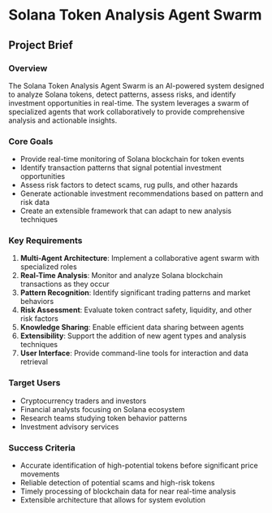 # Solana Token Analysis Agent Swarm

## Project Brief

### Overview
The Solana Token Analysis Agent Swarm is an AI-powered system designed to analyze Solana tokens, detect patterns, assess risks, and identify investment opportunities in real-time. The system leverages a swarm of specialized agents that work collaboratively to provide comprehensive analysis and actionable insights.

### Core Goals
- Provide real-time monitoring of Solana blockchain for token events
- Identify transaction patterns that signal potential investment opportunities
- Assess risk factors to detect scams, rug pulls, and other hazards
- Generate actionable investment recommendations based on pattern and risk data
- Create an extensible framework that can adapt to new analysis techniques

### Key Requirements
1. **Multi-Agent Architecture**: Implement a collaborative agent swarm with specialized roles
2. **Real-Time Analysis**: Monitor and analyze Solana blockchain transactions as they occur
3. **Pattern Recognition**: Identify significant trading patterns and market behaviors
4. **Risk Assessment**: Evaluate token contract safety, liquidity, and other risk factors
5. **Knowledge Sharing**: Enable efficient data sharing between agents
6. **Extensibility**: Support the addition of new agent types and analysis techniques
7. **User Interface**: Provide command-line tools for interaction and data retrieval

### Target Users
- Cryptocurrency traders and investors
- Financial analysts focusing on Solana ecosystem
- Research teams studying token behavior patterns
- Investment advisory services

### Success Criteria
- Accurate identification of high-potential tokens before significant price movements
- Reliable detection of potential scams and high-risk tokens
- Timely processing of blockchain data for near real-time analysis
- Extensible architecture that allows for system evolution
